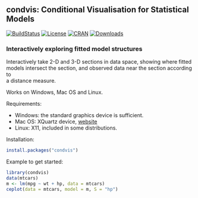 ## condvis: Conditional Visualisation for Statistical Models  

[![BuildStatus](https://travis-ci.org/markajoc/condvis.svg?branch=devel)](https://travis-ci.org/markajoc/condvis)
[![License](http://img.shields.io/badge/license-GPL%20%28%3E=%202%29-brightgreen.svg?style=flat)](http://www.gnu.org/licenses/gpl-2.0.html)
[![CRAN](http://www.r-pkg.org/badges/version/condvis)](http://cran.r-project.org/package=condvis)
[![Downloads](http://cranlogs.r-pkg.org/badges/condvis?color=brightgreen)](http://www.r-pkg.org/pkg/condvis)  

### Interactively exploring fitted model structures

Interactively take 2-D and 3-D sections in data space, showing where fitted  
models intersect the section, and observed data near the section according to  
a distance measure.

Works on Windows, Mac OS and Linux.

Requirements:  
  * Windows: the standard graphics device is sufficient.  
  * Mac OS: XQuartz device, [website](http://www.xquartz.org/)  
  * Linux: X11, included in some distributions.  

Installation:
```r
install.packages("condvis")
```

Example to get started:  
```r
library(condvis)
data(mtcars)
m <- lm(mpg ~ wt + hp, data = mtcars)
ceplot(data = mtcars, model = m, S = "hp")
```
